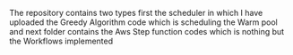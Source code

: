 The repository contains two types first the scheduler in which I have uploaded the Greedy Algorithm code which is scheduling the Warm pool and next folder contains the Aws Step function codes which is nothing but the Workflows implemented
